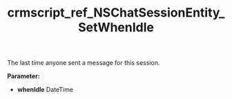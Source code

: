 ﻿---
title: crmscript_ref_NSChatSessionEntity_SetWhenIdle
description: NSChatSessionEntity.SetWhenIdle(DateTime whenIdle)
intellisense: NSChatSessionEntity.SetWhenIdle
keywords: NSChatSessionEntity, GetWhenIdle
so.topic: reference
---

The last time anyone sent a message for this session.

**Parameter:** 
 - **whenIdle** DateTime

